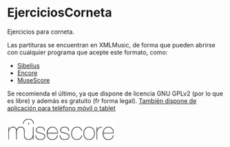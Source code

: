 EjerciciosCorneta
=================

Ejercicios para corneta.

Las partituras se encuentran en XMLMusic, de forma que pueden abrirse con cualquier programa que acepte este formato, como:
- [Sibelius](http://www.sibelius.com/home/index_flash.html)
- [Encore](http://www.passportmusic.com/products/encore/)
- [MuseScore](http://musescore.com)

Se recomienda el último, ya que dispone de licencia GNU GPLv2 (por lo que es libre) y además es gratuito (fr forma legal).
[También dispone de aplicación para teléfono móvil o tablet](http://musescore.com/apps)

![MuseScore](musescore.png)
